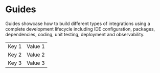 # Guides

Guides showcase how to build different types of integrations using a complete development lifecycle including IDE configuration, packages, dependencies, coding, unit testing, deployment and observability.

<table border="0">
<tr>
    <td>Key 1</td>
    <td>Value 1</td>
</tr>
<tr>
    <td>Key 2</td>
    <td>Value 2</td>
</tr>
<tr>
    <td>Key 3</td>
    <td>Value 3</td>
</tr>    
</table>
